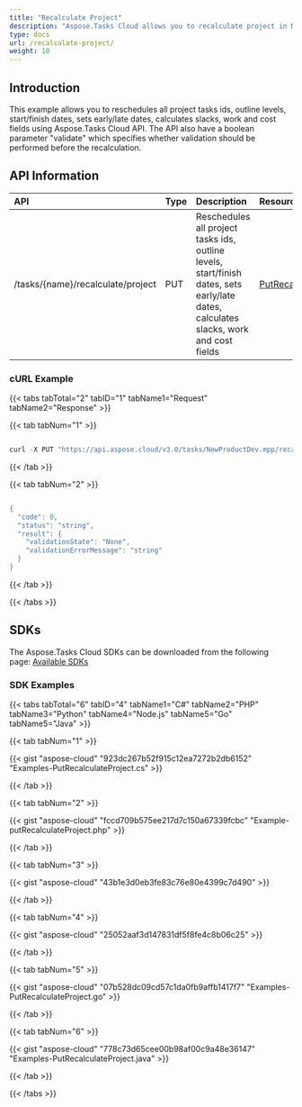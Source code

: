 ```yaml
---
title: "Recalculate Project"
description: "Aspose.Tasks Cloud allows you to recalculate project in MPP, MPT and XML. Moreover, our REST API can be used with nearly all languages like .NET, Node.JS, Python, PHP, Go, Java and many more."
type: docs
url: /recalculate-project/
weight: 10
---
```


## **Introduction**
This example allows you to reschedules all project tasks ids, outline levels, start/finish dates, sets early/late dates, calculates slacks, work and cost fields using Aspose.Tasks Cloud API. The API also have a boolean parameter "validate" which specifies whether validation should be performed before the recalculation.
## **API Information**

|**API**|**Type**|**Description**|**Resource Link**|
| :- | :- | :- | :- |
|/tasks/{name}/recalculate/project|PUT|Reschedules all project tasks ids, outline levels, start/finish dates, sets early/late dates, calculates slacks, work and cost fields|[PutRecalculateProject](https://apireference.aspose.cloud/tasks/#/TasksRecalculate/PutRecalculateProject)|
### **cURL Example**
{{< tabs tabTotal="2" tabID="1" tabName1="Request" tabName2="Response" >}}

{{< tab tabNum="1" >}}

```java

curl -X PUT "https://api.aspose.cloud/v3.0/tasks/NewProductDev.mpp/recalculate/project?mode=None&validate=true" -H "accept: application/json" -H "x-aspose-client: Containerize.Swagger"

```

{{< /tab >}}

{{< tab tabNum="2" >}}

```java

{
  "code": 0,
  "status": "string",
  "result": {
    "validationState": "None",
    "validationErrorMessage": "string"
  }
}


```

{{< /tab >}}

{{< /tabs >}}
## **SDKs**
The Aspose.Tasks Cloud SDKs can be downloaded from the following page: [Available SDKs](/tasks/available-sdks/)
### **SDK Examples**
{{< tabs tabTotal="6" tabID="4" tabName1="C#" tabName2="PHP" tabName3="Python" tabName4="Node.js" tabName5="Go" tabName5="Java" >}}

{{< tab tabNum="1" >}}

{{< gist "aspose-cloud" "923dc267b52f915c12ea7272b2db6152" "Examples-PutRecalculateProject.cs" >}}

{{< /tab >}}

{{< tab tabNum="2" >}}

{{< gist "aspose-cloud" "fccd709b575ee217d7c150a67339fcbc" "Example-putRecalculateProject.php" >}}

{{< /tab >}}

{{< tab tabNum="3" >}}

{{< gist "aspose-cloud" "43b1e3d0eb3fe83c76e80e4399c7d490" >}}

{{< /tab >}}

{{< tab tabNum="4" >}}

{{< gist "aspose-cloud" "25052aaf3d147831df5f8fe4c8b06c25" >}}

{{< /tab >}}

{{< tab tabNum="5" >}}

{{< gist "aspose-cloud" "07b528dc09cd57c1da0fb9affb1417f7" "Examples-PutRecalculateProject.go" >}}

{{< /tab >}}

{{< tab tabNum="6" >}}

{{< gist "aspose-cloud" "778c73d65cee00b98af00c9a48e36147" "Examples-PutRecalculateProject.java" >}}

{{< /tab >}}

{{< /tabs >}}
